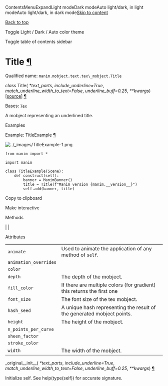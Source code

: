 ContentsMenuExpandLight modeDark modeAuto light/dark, in light modeAuto light/dark, in dark mode[Skip to content](https://docs.manim.community/en/stable/reference/manim.mobject.text.tex_mobject.Title.html#furo-main-content)

[Back to top](https://docs.manim.community/en/stable/reference/manim.mobject.text.tex_mobject.Title.html#)

Toggle Light / Dark / Auto color theme

Toggle table of contents sidebar

# Title [¶](https://docs.manim.community/en/stable/reference/manim.mobject.text.tex_mobject.Title.html\#title "Link to this heading")

Qualified name: `manim.mobject.text.tex\_mobject.Title`

_class_ Title( _\*text\_parts_, _include\_underline=True_, _match\_underline\_width\_to\_text=False_, _underline\_buff=0.25_, _\*\*kwargs_) [\[source\]](https://docs.manim.community/en/stable/_modules/manim/mobject/text/tex_mobject.html#Title) [¶](https://docs.manim.community/en/stable/reference/manim.mobject.text.tex_mobject.Title.html#manim.mobject.text.tex_mobject.Title "Link to this definition")

Bases: [`Tex`](https://docs.manim.community/en/stable/reference/manim.mobject.text.tex_mobject.Tex.html#manim.mobject.text.tex_mobject.Tex "manim.mobject.text.tex_mobject.Tex")

A mobject representing an underlined title.

Examples

Example: TitleExample [¶](https://docs.manim.community/en/stable/reference/manim.mobject.text.tex_mobject.Title.html#titleexample)

![../_images/TitleExample-1.png](https://docs.manim.community/en/stable/_images/TitleExample-1.png)

```
from manim import *

import manim

class TitleExample(Scene):
    def construct(self):
        banner = ManimBanner()
        title = Title(f"Manim version {manim.__version__}")
        self.add(banner, title)

```

Copy to clipboard

Make interactive

Methods

|
|

Attributes

|     |     |
| --- | --- |
| `animate` | Used to animate the application of any method of `self`. |
| `animation_overrides` |  |
| `color` |  |
| `depth` | The depth of the mobject. |
| `fill_color` | If there are multiple colors (for gradient) this returns the first one |
| `font_size` | The font size of the tex mobject. |
| `hash_seed` | A unique hash representing the result of the generated mobject points. |
| `height` | The height of the mobject. |
| `n_points_per_curve` |  |
| `sheen_factor` |  |
| `stroke_color` |  |
| `width` | The width of the mobject. |

\_original\_\_init\_\_( _\*text\_parts_, _include\_underline=True_, _match\_underline\_width\_to\_text=False_, _underline\_buff=0.25_, _\*\*kwargs_) [¶](https://docs.manim.community/en/stable/reference/manim.mobject.text.tex_mobject.Title.html#manim.mobject.text.tex_mobject.Title._original__init__ "Link to this definition")

Initialize self. See help(type(self)) for accurate signature.